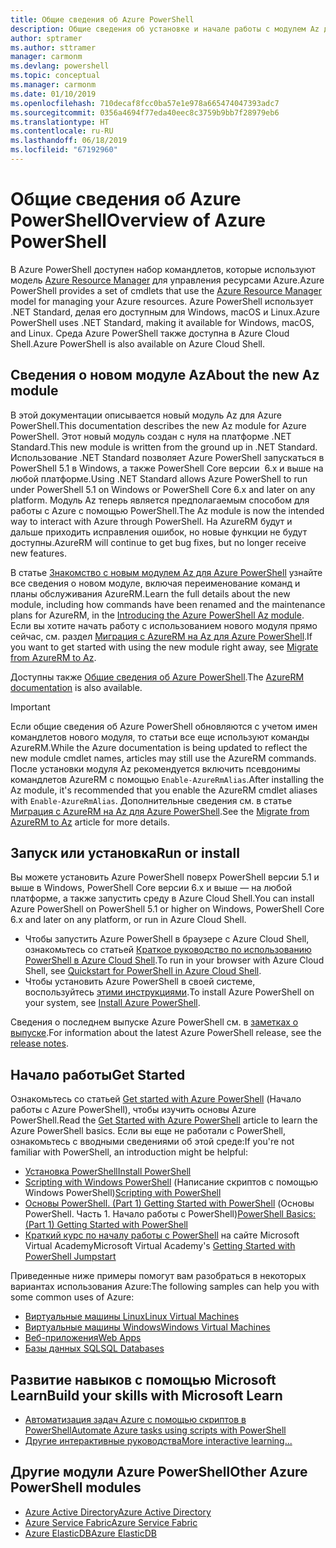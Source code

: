 ```yaml
---
title: Общие сведения об Azure PowerShell
description: Общие сведения об установке и начале работы с модулем Az для Azure PowerShell.
author: sptramer
ms.author: sttramer
manager: carmonm
ms.devlang: powershell
ms.topic: conceptual
ms.manager: carmonm
ms.date: 01/10/2019
ms.openlocfilehash: 710decaf8fcc0ba57e1e978a665474047393adc7
ms.sourcegitcommit: 0356a4694f77eda40eec8c3759b9bb7f28979eb6
ms.translationtype: HT
ms.contentlocale: ru-RU
ms.lasthandoff: 06/18/2019
ms.locfileid: "67192960"
---
```

# <a name="overview-of-azure-powershell"></a><span data-ttu-id="ca7aa-103">Общие сведения об Azure PowerShell</span><span class="sxs-lookup"><span data-stu-id="ca7aa-103">Overview of Azure PowerShell</span></span>

<span data-ttu-id="ca7aa-104">В Azure PowerShell доступен набор командлетов, которые используют модель [Azure Resource Manager](/azure/azure-resource-manager/resource-group-overview) для управления ресурсами Azure.</span><span class="sxs-lookup"><span data-stu-id="ca7aa-104">Azure PowerShell provides a set of cmdlets that use the [Azure Resource Manager](/azure/azure-resource-manager/resource-group-overview) model for managing your Azure resources.</span></span> <span data-ttu-id="ca7aa-105">Azure PowerShell использует .NET Standard, делая его доступным для Windows, macOS и Linux.</span><span class="sxs-lookup"><span data-stu-id="ca7aa-105">Azure PowerShell uses .NET Standard, making it available for Windows, macOS, and Linux.</span></span>
<span data-ttu-id="ca7aa-106">Среда Azure PowerShell также доступна в Azure Cloud Shell.</span><span class="sxs-lookup"><span data-stu-id="ca7aa-106">Azure PowerShell is also available on Azure Cloud Shell.</span></span>

## <a name="about-the-new-az-module"></a><span data-ttu-id="ca7aa-107">Сведения о новом модуле Az</span><span class="sxs-lookup"><span data-stu-id="ca7aa-107">About the new Az module</span></span>

<span data-ttu-id="ca7aa-108">В этой документации описывается новый модуль Az для Azure PowerShell.</span><span class="sxs-lookup"><span data-stu-id="ca7aa-108">This documentation describes the new Az module for Azure PowerShell.</span></span> <span data-ttu-id="ca7aa-109">Этот новый модуль создан с нуля на платформе .NET Standard.</span><span class="sxs-lookup"><span data-stu-id="ca7aa-109">This new module is written from the ground up in .NET Standard.</span></span> <span data-ttu-id="ca7aa-110">Использование .NET Standard позволяет Azure PowerShell запускаться в PowerShell 5.1 в Windows, а также PowerShell Core версии  6.x и выше на любой платформе.</span><span class="sxs-lookup"><span data-stu-id="ca7aa-110">Using .NET Standard allows Azure PowerShell to run under PowerShell 5.1 on Windows or PowerShell Core 6.x and later on any platform.</span></span> <span data-ttu-id="ca7aa-111">Модуль Az теперь является предполагаемым способом для работы с Azure с помощью PowerShell.</span><span class="sxs-lookup"><span data-stu-id="ca7aa-111">The Az module is now the intended way to interact with Azure through PowerShell.</span></span>
<span data-ttu-id="ca7aa-112">На AzureRM будут и дальше приходить исправления ошибок, но новые функции не будут доступны.</span><span class="sxs-lookup"><span data-stu-id="ca7aa-112">AzureRM will continue to get bug fixes, but no longer receive new features.</span></span>

<span data-ttu-id="ca7aa-113">В статье [Знакомство с новым модулем Az для Azure PowerShell](new-azureps-module-az.md) узнайте все сведения о новом модуле, включая переименование команд и планы обслуживания AzureRM.</span><span class="sxs-lookup"><span data-stu-id="ca7aa-113">Learn the full details about the new module, including how commands have been renamed and the maintenance plans for AzureRM, in the [Introducing the Azure PowerShell Az module](new-azureps-module-az.md).</span></span> <span data-ttu-id="ca7aa-114">Если вы хотите начать работу с использованием нового модуля прямо сейчас, см. раздел [Миграция с AzureRM на Az для Azure PowerShell](migrate-from-azurerm-to-az.md).</span><span class="sxs-lookup"><span data-stu-id="ca7aa-114">If you want to get started with using the new module right away, see [Migrate from AzureRM to Az](migrate-from-azurerm-to-az.md).</span></span>

<span data-ttu-id="ca7aa-115">Доступны также [Общие сведения об Azure PowerShell](/powershell/azure/azurerm).</span><span class="sxs-lookup"><span data-stu-id="ca7aa-115">The [AzureRM documentation](/powershell/azure/azurerm) is also available.</span></span>

> [!IMPORTANT]
>
> <span data-ttu-id="ca7aa-116">Если общие сведения об Azure PowerShell обновляются с учетом имен командлетов нового модуля, то статьи все еще используют команды AzureRM.</span><span class="sxs-lookup"><span data-stu-id="ca7aa-116">While the Azure documentation is being updated to reflect the new module cmdlet names, articles may still use the AzureRM commands.</span></span> <span data-ttu-id="ca7aa-117">После установки модуля Az рекомендуется включить псевдонимы командлетов AzureRM с помощью `Enable-AzureRmAlias`.</span><span class="sxs-lookup"><span data-stu-id="ca7aa-117">After installing the Az module, it's recommended that you enable the AzureRM cmdlet aliases with `Enable-AzureRmAlias`.</span></span> <span data-ttu-id="ca7aa-118">Дополнительные сведения см. в статье [Миграция с AzureRM на Az для Azure PowerShell](migrate-from-azurerm-to-az.md).</span><span class="sxs-lookup"><span data-stu-id="ca7aa-118">See the [Migrate from AzureRM to Az](migrate-from-azurerm-to-az.md) article for more details.</span></span>

## <a name="run-or-install"></a><span data-ttu-id="ca7aa-119">Запуск или установка</span><span class="sxs-lookup"><span data-stu-id="ca7aa-119">Run or install</span></span>

<span data-ttu-id="ca7aa-120">Вы можете установить Azure PowerShell поверх PowerShell версии 5.1 и выше в Windows, PowerShell Core версии 6.x и выше — на любой платформе, а также запустить среду в Azure Cloud Shell.</span><span class="sxs-lookup"><span data-stu-id="ca7aa-120">You can install Azure PowerShell on PowerShell 5.1 or higher on Windows, PowerShell Core 6.x and later on any platform, or run in Azure Cloud Shell.</span></span>

* <span data-ttu-id="ca7aa-121">Чтобы запустить Azure PowerShell в браузере с Azure Cloud Shell, ознакомьтесь со статьей [Краткое руководство по использованию PowerShell в Azure Cloud Shell](/azure/cloud-shell/quickstart-powershell).</span><span class="sxs-lookup"><span data-stu-id="ca7aa-121">To run in your browser with Azure Cloud Shell, see [Quickstart for PowerShell in Azure Cloud Shell](/azure/cloud-shell/quickstart-powershell).</span></span>
* <span data-ttu-id="ca7aa-122">Чтобы установить Azure PowerShell в своей системе, воспользуйтесь [этими инструкциями](install-az-ps.md).</span><span class="sxs-lookup"><span data-stu-id="ca7aa-122">To install Azure PowerShell on your system, see [Install Azure PowerShell](install-az-ps.md).</span></span>

<span data-ttu-id="ca7aa-123">Сведения о последнем выпуске Azure PowerShell см. в [заметках о выпуске](release-notes-azureps.md).</span><span class="sxs-lookup"><span data-stu-id="ca7aa-123">For information about the latest Azure PowerShell release, see the [release notes](release-notes-azureps.md).</span></span>

## <a name="get-started"></a><span data-ttu-id="ca7aa-124">Начало работы</span><span class="sxs-lookup"><span data-stu-id="ca7aa-124">Get Started</span></span>

<span data-ttu-id="ca7aa-125">Ознакомьтесь со статьей [Get started with Azure PowerShell](get-started-azureps.md) (Начало работы с Azure PowerShell), чтобы изучить основы Azure PowerShell.</span><span class="sxs-lookup"><span data-stu-id="ca7aa-125">Read the [Get Started with Azure PowerShell](get-started-azureps.md) article to learn the Azure PowerShell basics.</span></span> <span data-ttu-id="ca7aa-126">Если вы еще не работали с PowerShell, ознакомьтесь с вводными сведениями об этой среде:</span><span class="sxs-lookup"><span data-stu-id="ca7aa-126">If you're not familiar with PowerShell, an introduction might be helpful:</span></span>

* [<span data-ttu-id="ca7aa-127">Установка PowerShell</span><span class="sxs-lookup"><span data-stu-id="ca7aa-127">Install PowerShell</span></span>](/powershell/scripting/install/installing-powershell)
* <span data-ttu-id="ca7aa-128">[Scripting with Windows PowerShell](/powershell/scripting/powershell-scripting) (Написание скриптов с помощью Windows PowerShell)</span><span class="sxs-lookup"><span data-stu-id="ca7aa-128">[Scripting with PowerShell](/powershell/scripting/powershell-scripting)</span></span>
* <span data-ttu-id="ca7aa-129">[Основы PowerShell. (Part 1) Getting Started with PowerShell](https://channel9.msdn.com/Blogs/Taste-of-Premier/PowerShellBasicsPart1) (Основы PowerShell. Часть 1. Начало работы с PowerShell)</span><span class="sxs-lookup"><span data-stu-id="ca7aa-129">[PowerShell Basics: (Part 1) Getting Started with PowerShell](https://channel9.msdn.com/Blogs/Taste-of-Premier/PowerShellBasicsPart1)</span></span>
* <span data-ttu-id="ca7aa-130">[Краткий курс по началу работы с PowerShell](https://mva.microsoft.com/liveevents/powershell-jumpstart) на сайте Microsoft Virtual Academy</span><span class="sxs-lookup"><span data-stu-id="ca7aa-130">Microsoft Virtual Academy's [Getting Started with PowerShell Jumpstart](https://mva.microsoft.com/liveevents/powershell-jumpstart)</span></span>

<span data-ttu-id="ca7aa-131">Приведенные ниже примеры помогут вам разобраться в некоторых вариантах использования Azure:</span><span class="sxs-lookup"><span data-stu-id="ca7aa-131">The following samples can help you with some common uses of Azure:</span></span>

* [<span data-ttu-id="ca7aa-132">Виртуальные машины Linux</span><span class="sxs-lookup"><span data-stu-id="ca7aa-132">Linux Virtual Machines</span></span>](/azure/virtual-machines/virtual-machines-linux-powershell-samples?toc=/powershell/azure/toc.json)
* [<span data-ttu-id="ca7aa-133">Виртуальные машины Windows</span><span class="sxs-lookup"><span data-stu-id="ca7aa-133">Windows Virtual Machines</span></span>](/azure/virtual-machines/virtual-machines-windows-powershell-samples?toc=/powershell/azure/toc.json)
* [<span data-ttu-id="ca7aa-134">Веб-приложения</span><span class="sxs-lookup"><span data-stu-id="ca7aa-134">Web Apps</span></span>](/azure/app-service-web/app-service-powershell-samples?toc=/powershell/azure/toc.json)
* [<span data-ttu-id="ca7aa-135">Базы данных SQL</span><span class="sxs-lookup"><span data-stu-id="ca7aa-135">SQL Databases</span></span>](/azure/sql-database/sql-database-powershell-samples?toc=/powershell/azure/toc.json)

## <a name="build-your-skills-with-microsoft-learn"></a><span data-ttu-id="ca7aa-136">Развитие навыков с помощью Microsoft Learn</span><span class="sxs-lookup"><span data-stu-id="ca7aa-136">Build your skills with Microsoft Learn</span></span>

- [<span data-ttu-id="ca7aa-137">Автоматизация задач Azure с помощью скриптов в PowerShell</span><span class="sxs-lookup"><span data-stu-id="ca7aa-137">Automate Azure tasks using scripts with PowerShell</span></span>](/learn/modules/automate-azure-tasks-with-powershell/)
- [<span data-ttu-id="ca7aa-138">Другие интерактивные руководства</span><span class="sxs-lookup"><span data-stu-id="ca7aa-138">More interactive learning...</span></span>](/learn/browse/?term=powershell)

## <a name="other-azure-powershell-modules"></a><span data-ttu-id="ca7aa-139">Другие модули Azure PowerShell</span><span class="sxs-lookup"><span data-stu-id="ca7aa-139">Other Azure PowerShell modules</span></span>

* [<span data-ttu-id="ca7aa-140">Azure Active Directory</span><span class="sxs-lookup"><span data-stu-id="ca7aa-140">Azure Active Directory</span></span>](/powershell/azure/active-directory/)
* [<span data-ttu-id="ca7aa-141">Azure Service Fabric</span><span class="sxs-lookup"><span data-stu-id="ca7aa-141">Azure Service Fabric</span></span>](/powershell/azure/service-fabric/)
* [<span data-ttu-id="ca7aa-142">Azure ElasticDB</span><span class="sxs-lookup"><span data-stu-id="ca7aa-142">Azure ElasticDB</span></span>](/powershell/azure/elasticdbjobs/)

